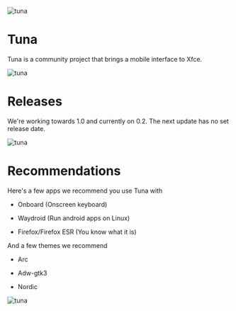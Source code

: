 
![tuna](img/tnball.png)

# Tuna

Tuna is a community project that brings a mobile interface to Xfce.

![tuna](img/TS3.png)

# Releases

We're working towards 1.0 and currently on 0.2. The next update has no set release date.

![tuna](img/TS2.png)

# Recommendations

Here's a few apps we recommend you use Tuna with

* Onboard (Onscreen keyboard)

* Waydroid (Run android apps on Linux)

* Firefox/Firefox ESR (You know what it is)

And a few themes we recommend

* Arc

* Adw-gtk3

* Nordic

![tuna](img/TS1.png)
